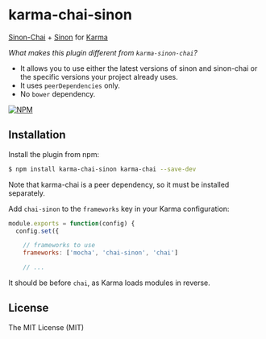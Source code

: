 karma-chai-sinon
==========

[Sinon-Chai](http://chaijs.com/plugins/sinon-chai) + [Sinon](http://sinonjs.org/) for [Karma](http://karma-runner.github.io)

*What makes this plugin different from `karma-sinon-chai`?*
* It allows you to use either the latest versions of sinon and sinon-chai or the specific versions your project already uses.
* It uses `peerDependencies` only.
* No `bower` dependency.

[![NPM](https://nodei.co/npm/karma-chai-sinon.png?downloads=true)](https://npmjs.org/package/karma-chai-sinon)

Installation
------------

Install the plugin from npm:

```sh
$ npm install karma-chai-sinon karma-chai --save-dev
```

Note that karma-chai is a peer dependency, so it must be installed separately.

Add `chai-sinon` to the `frameworks` key in your Karma configuration:

```js
module.exports = function(config) {
  config.set({

    // frameworks to use
    frameworks: ['mocha', 'chai-sinon', 'chai']

    // ...
```

It should be before `chai`, as Karma loads modules in reverse.

License
-------

The MIT License (MIT)
